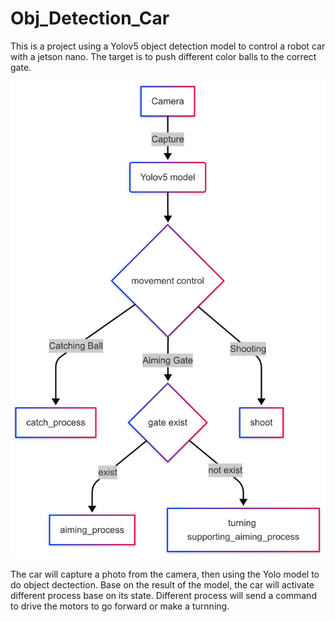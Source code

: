 # Obj_Detection_Car

This is a project using a Yolov5 object detection model to control a robot car with a jetson nano. The target is to push different color balls to the correct gate.

![flowchart](resource/flow_chart.png)

The car will capture a photo from the camera, then using the Yolo model to do object dectection.
Base on the result of the model, the car will activate different process base on its state.
Different process will send a command to drive the motors to go forward or make a turnning.
